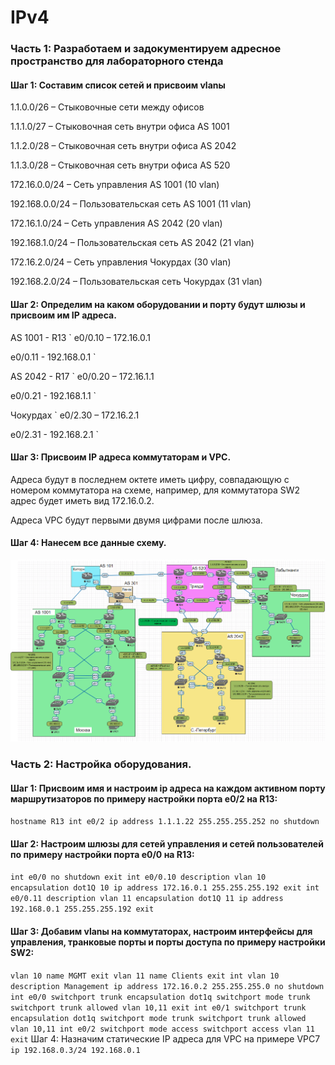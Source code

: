 # IPv4

### Часть 1: Разработаем и задокументируем адресное пространство для лабораторного стенда

#### Шаг 1: Составим список сетей и присвоим vlanы

1.1.0.0/26 – Стыковочные сети между офисов

1.1.1.0/27 – Стыковочная сеть внутри офиса AS 1001

1.1.2.0/28 – Стыковочная сеть внутри офиса AS 2042

1.1.3.0/28 – Стыковочная сеть внутри офиса AS 520

172.16.0.0/24 – Сеть управления AS 1001 (10 vlan)

192.168.0.0/24 – Пользовательская сеть AS 1001 (11 vlan)

172.16.1.0/24 – Сеть управления AS 2042 (20 vlan)

192.168.1.0/24 – Пользовательская сеть AS 2042 (21 vlan)

172.16.2.0/24 – Сеть управления Чокурдах (30 vlan)

192.168.2.0/24 – Пользовательская сеть Чокурдах (31 vlan)

#### Шаг 2: Определим на каком оборудовании и порту будут шлюзы и присвоим им IP адреса.

AS 1001 - R13
`
e0/0.10 – 172.16.0.1

e0/0.11 - 192.168.0.1
`

AS 2042 - R17
`
e0/0.20 – 172.16.1.1

e0/0.21 - 192.168.1.1
`

Чокурдах
`
e0/2.30 – 172.16.2.1

e0/2.31 - 192.168.2.1
`

#### Шаг 3: Присвоим IP адреса коммутаторам и VPC.

Адреса будут в последнем октете иметь цифру, совпадающую с номером коммутатора на схеме, например, для коммутатора SW2 адрес будет иметь вид 172.16.0.2.

Адреса VPC будут первыми двумя цифрами после шлюза.

#### Шаг 4: Нанесем все данные схему.
![](https://github.com/irvin232/OTUS-network-engineer/blob/master/labs/lab04/lab04-схема.png)

### Часть 2: Настройка оборудования.

#### Шаг 1: Присвоим имя и настроим ip адреса на каждом активном порту маршрутизаторов по примеру настройки порта e0/2 на R13:
`
hostname R13
int e0/2
ip address 1.1.1.22 255.255.255.252
no shutdown
`
#### Шаг 2: Настроим шлюзы для сетей управления и сетей пользователей по примеру настройки порта e0/0 на R13:
`
int e0/0
no shutdown
exit
int e0/0.10
description vlan 10
encapsulation dot1Q 10
ip address 172.16.0.1 255.255.255.192
exit
int e0/0.11
description vlan 11
encapsulation dot1Q 11
ip address 192.168.0.1 255.255.255.192
exit
`
#### Шаг 3: Добавим vlanы на коммутаторах, настроим интерфейсы для управления, транковые порты и порты доступа по примеру настройки SW2:
`
vlan 10
name MGMT
exit
vlan 11
name Clients
exit
int vlan 10
description Management
ip address 172.16.0.2 255.255.255.0
no shutdown
int e0/0
switchport trunk encapsulation dot1q
switchport mode trunk
switchport trunk allowed vlan 10,11
exit
int e0/1
switchport trunk encapsulation dot1q
switchport mode trunk
switchport trunk allowed vlan 10,11
int e0/2
switchport mode access
switchport access vlan 11
exit
`
Шаг 4: Назначим статические IP адреса для VPC на примере VPC7
`
ip 192.168.0.3/24 192.168.0.1
`
